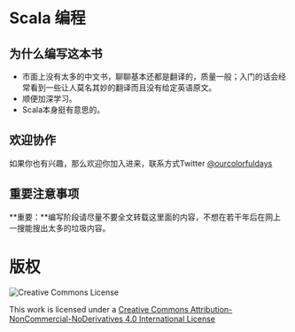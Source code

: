# Scala 编程

## 为什么编写这本书

- 市面上没有太多的中文书，聊聊基本还都是翻译的，质量一般；入门的话会经常看到一些让人莫名其妙的翻译而且没有给定英语原文。
- 顺便加深学习。
- Scala本身挺有意思的。

## 欢迎协作

  如果你也有兴趣，那么欢迎你加入进来，联系方式Twitter [@ourcolorfuldays](https://twitter.com/OurColorfulDays)

## 重要注意事项

**重要：**编写阶段请尽量不要全文转载这里面的内容，不想在若干年后在网上一搜能搜出太多的垃圾内容。

# 版权

![Creative Commons License](http://i.creativecommons.org/l/by-nc-nd/4.0/88x31.png)

This work is licensed under a [Creative Commons Attribution-NonCommercial-NoDerivatives 4.0 International License](http://creativecommons.org/licenses/by-nc-nd/4.0/)
